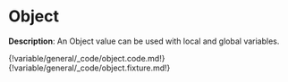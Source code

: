# Object

__Description__: An Object value can be used with local and global variables.

{!variable/general/_code/object.code.md!}
{!variable/general/_code/object.fixture.md!}

<div class="cf"></div>
<div class="end"></div>

